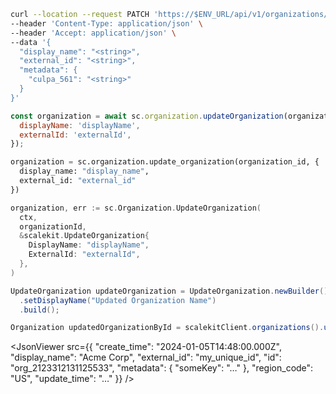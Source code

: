 <CodeWithHeader method="patch" endpoint="/api/v1/organizations">
<Tabs groupId="tech-stack" querystring>
<TabItem value="curl" label="cURL">

```bash showLineNumbers
curl --location --request PATCH 'https://$ENV_URL/api/v1/organizations/{id}' \
--header 'Content-Type: application/json' \
--header 'Accept: application/json' \
--data '{
  "display_name": "<string>",
  "external_id": "<string>",
  "metadata": {
    "culpa_561": "<string>"
  }
}'
```

</TabItem>
<TabItem value="nodejs" label="Node.js">

```js
const organization = await sc.organization.updateOrganization(organization_id, {
  displayName: 'displayName',
  externalId: 'externalId',
});
```

</TabItem>
<TabItem value="py" label="Python">

```python
organization = sc.organization.update_organization(organization_id, {
  display_name: "display_name",
  external_id: "external_id"
})
```

</TabItem>
<TabItem value="golang" label="Go">

```go
organization, err := sc.Organization.UpdateOrganization(
  ctx,
  organizationId,
  &scalekit.UpdateOrganization{
    DisplayName: "displayName",
    ExternalId: "externalId",
  },
)
```

</TabItem>

<TabItem value="java" label="Java">

```java showLineNumbers
UpdateOrganization updateOrganization = UpdateOrganization.newBuilder()
  .setDisplayName("Updated Organization Name")
  .build();

Organization updatedOrganizationById = scalekitClient.organizations().updateById(organizationId, updateOrganization);
```

</TabItem>

</Tabs>
</CodeWithHeader>
<CodeWithHeader title="Response">

<JsonViewer src={{
  "create_time": "2024-01-05T14:48:00.000Z",
  "display_name": "Acme Corp",
  "external_id": "my_unique_id",
  "id": "org_2123312131125533",
  "metadata": {
    "someKey": "…"
  },
  "region_code": "US",
  "update_time": "…"
}} />

</CodeWithHeader>
